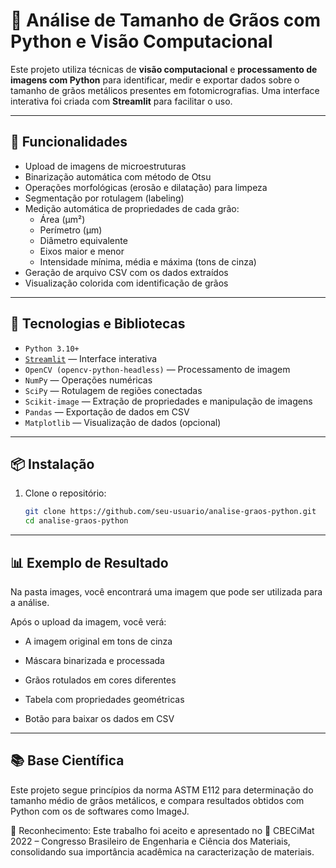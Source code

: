 # 🔬 Análise de Tamanho de Grãos com Python e Visão Computacional

Este projeto utiliza técnicas de **visão computacional** e **processamento de imagens com Python** para identificar, medir e exportar dados sobre o tamanho de grãos metálicos presentes em fotomicrografias. Uma interface interativa foi criada com **Streamlit** para facilitar o uso.

---

## 🚀 Funcionalidades

- Upload de imagens de microestruturas
- Binarização automática com método de Otsu
- Operações morfológicas (erosão e dilatação) para limpeza
- Segmentação por rotulagem (labeling)
- Medição automática de propriedades de cada grão:
  - Área (µm²)
  - Perímetro (µm)
  - Diâmetro equivalente
  - Eixos maior e menor
  - Intensidade mínima, média e máxima (tons de cinza)
- Geração de arquivo CSV com os dados extraídos
- Visualização colorida com identificação de grãos

---

## 🧠 Tecnologias e Bibliotecas

- `Python 3.10+`
- [`Streamlit`](https://streamlit.io/) — Interface interativa
- `OpenCV (opencv-python-headless)` — Processamento de imagem
- `NumPy` — Operações numéricas
- `SciPy` — Rotulagem de regiões conectadas
- `Scikit-image` — Extração de propriedades e manipulação de imagens
- `Pandas` — Exportação de dados em CSV
- `Matplotlib` — Visualização de dados (opcional)

---

## 📦 Instalação

1. Clone o repositório:
   ```bash
   git clone https://github.com/seu-usuario/analise-graos-python.git
   cd analise-graos-python

---

## 📊 Exemplo de Resultado

Na pasta images, você encontrará uma imagem que pode ser utilizada para a análise. 

Após o upload da imagem, você verá:

- A imagem original em tons de cinza

- Máscara binarizada e processada

- Grãos rotulados em cores diferentes

- Tabela com propriedades geométricas

- Botão para baixar os dados em CSV

---


## 📚 Base Científica
Este projeto segue princípios da norma ASTM E112 para determinação do tamanho médio de grãos metálicos, e compara resultados obtidos com Python com os de softwares como ImageJ.

🧾 Reconhecimento: Este trabalho foi aceito e apresentado no
📍 CBECiMat 2022 – Congresso Brasileiro de Engenharia e Ciência dos Materiais, consolidando sua importância acadêmica na caracterização de materiais.